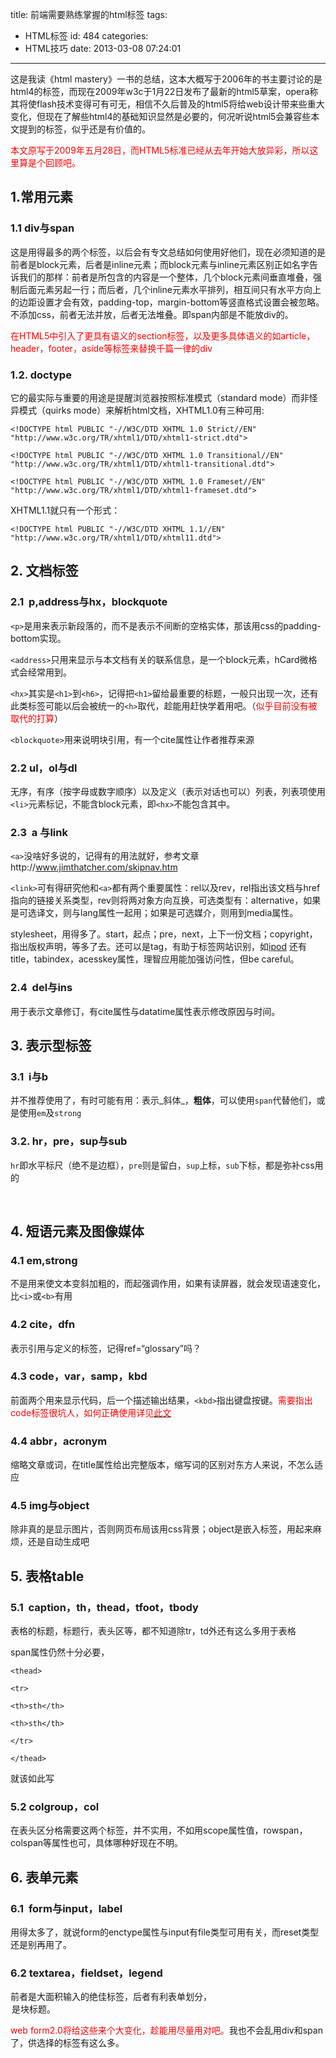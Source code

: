 title: 前端需要熟练掌握的html标签
tags:
  - HTML标签
id: 484
categories:
  - HTML技巧
date: 2013-03-08 07:24:01
---

这是我读《html mastery》一书的总结，这本大概写于2006年的书主要讨论的是html4的标签，而现在2009年w3c于1月22日发布了最新的html5草案，opera称其将使flash技术变得可有可无，相信不久后普及的html5将给web设计带来些重大变化，但现在了解些html4的基础知识显然是必要的，何况听说html5会兼容些本文提到的标签，似乎还是有价值的。

<span style="color: #ff0000;">本文原写于2009年五月28日，而HTML5标准已经从去年开始大放异彩，所以这里算是个回顾吧。</span>

## 1.常用元素

### 1.1 div与span

这是用得最多的两个标签，以后会有专文总结如何使用好他们，现在必须知道的是前者是block元素，后者是inline元素；而block元素与inline元素区别正如名字告诉我们的那样：前者是所包含的内容是一个整体，几个block元素间垂直堆叠，强制后面元素另起一行；而后者，几个inline元素水平排列，相互间只有水平方向上的边距设置才会有效，padding-top，margin-bottom等竖直格式设置会被忽略。不添加css，前者无法并放，后者无法堆叠。即span内部是不能放div的。

<span style="color: #ff0000;">在HTML5中引入了更具有语义的section标签，以及更多具体语义的如article，header，footer，aside等标签来替换千篇一律的div</span>

### 1.2\. doctype

它的最实际与重要的用途是提醒浏览器按照标准模式（standard mode）而非怪异模式（quirks mode）来解析html文档，XHTML1.0有三种可用:

```
<!DOCTYPE html PUBLIC "-//W3C/DTD XHTML 1.0 Strict//EN" "http://www.w3c.org/TR/xhtml1/DTD/xhtml1-strict.dtd">

<!DOCTYPE html PUBLIC "-//W3C/DTD XHTML 1.0 Transitional//EN" "http://www.w3c.org/TR/xhtml1/DTD/xhtml1-transitional.dtd">

<!DOCTYPE html PUBLIC "-//W3C/DTD XHTML 1.0 Frameset//EN" "http://www.w3c.org/TR/xhtml1/DTD/xhtml1-frameset.dtd">
```
XHTML1.1就只有一个形式：

```
<!DOCTYPE html PUBLIC "-//W3C/DTD XHTML 1.1//EN" "http://www.w3c.org/TR/xhtml1/DTD/xhtml11.dtd">
```

## 2\. 文档标签

### 2.1  p,address与hx，blockquote

`<p>`是用来表示新段落的，而不是表示不间断的空格实体，那该用css的padding-bottom实现。

`<address>`只用来显示与本文档有关的联系信息，是一个block元素，hCard微格式会经常用到。

`<hx>`其实是`<h1>`到`<h6>`，记得把`<h1>`留给最重要的标题，一般只出现一次，还有此类标签可能以后会被统一的`<h>`取代，趁能用赶快学着用吧。（<span style="color: #ff0000;">似乎目前没有被取代的打算</span>）

`<blockquote>`用来说明块引用，有一个cite属性让作者推荐来源

### 2.2 ul，ol与dl

无序，有序（按字母或数字顺序）以及定义（表示对话也可以）列表，列表项使用`<li>`元素标记，不能含block元素，即`<hx>`不能包含其中。

### 2.3  a 与link

`<a>`没啥好多说的，记得有<a href="#top"></a>的用法就好，参考文章http://www.jimthatcher.com/skipnav.htm

`<link>`可有得研究他和`<a>`都有两个重要属性：rel以及rev，rel指出该文档与href指向的链接关系类型，rev则将两对象方向互换，可选类型有：alternative，如果是可选译文，则与lang属性一起用；如果是可选媒介，则用到media属性。

stylesheet，用得多了。start，起点；pre，next，上下一份文档；copyright，指出版权声明，等多了去。还可以是tag，有助于标签网站识别，如<a href="http://technorati.com/tag/ipod/" ref="tag">ipod</a>
还有title，tabindex，acesskey属性，理智应用能加强访问性，但be careful。

### 2.4  del与ins

用于表示文章修订，有cite属性与datatime属性表示修改原因与时间。

## 3\. 表示型标签

### 3.1  i与b

并不推荐使用了，有时可能有用：表示_斜体_，**粗体**，可以使用`span`代替他们，或是使用`em`及`strong`

### 3.2\. hr，pre，sup与sub

`hr`即水平标尺（绝不是边框），`pre`则是留白，`sup`上标，`sub`下标，都是弥补css用的

&nbsp;

## 4\. 短语元素及图像媒体

### 4.1 em,strong

不是用来使文本变斜加粗的，而起强调作用，如果有读屏器，就会发现语速变化，比`<i>`或`<b>`有用

### 4.2 cite，dfn

表示引用与定义的标签，记得ref=“glossary”吗？

### 4.3 code，var，samp，kbd

前面两个用来显示代码，后一个描述输出结果，`<kbd>`指出键盘按键。<span style="color: #ff0000;">需要指出code标签很坑人，如何正确使用详见[<span style="color: #ff0000;">此文</span>](http://www.chaozh.com/what-web-front-developer-must-know-about-code-displaying/ "代码展示的相关知识")</span>

### 4.4 abbr，acronym

缩略文章或词，在title属性给出完整版本，缩写词的区别对东方人来说，不怎么适应

### 4.5 img与object

除非真的是显示图片，否则网页布局该用css背景；object是嵌入标签，用起来麻烦，还是自动生成吧

## 5\. 表格table

### 5.1  caption，th，thead，tfoot，tbody

表格的标题，标题行，表头区等，都不知道除tr，td外还有这么多用于表格

span属性仍然十分必要，

```
<thead>

<tr>

<th>sth</th>

<th>sth</th>

</tr>

</thead>
```

就该如此写

### 5.2 colgroup，col

在表头区分格需要这两个标签，并不实用，不如用scope属性值，rowspan，colspan等属性也可，具体哪种好现在不明。

## 6\. 表单元素

### 6.1  form与input，label

用得太多了，就说form的enctype属性与input有file类型可用有关，而reset类型还是别再用了。

### 6.2 textarea，fieldset，legend

前者是大面积输入的绝佳标签，后者有利表单划分，<legend>是块标题。

<span style="color: #ff0000;">web form2.0将给这些来个大变化，趁能用尽量用对吧。</span>我也不会乱用div和span了，供选择的标签有这么多。